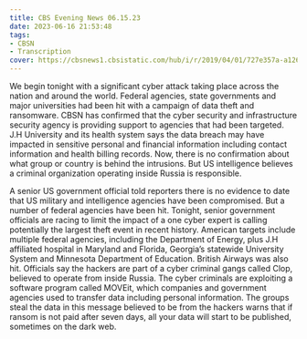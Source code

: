 ```yaml
---
title: CBS Evening News 06.15.23
date: 2023-06-16 21:53:48
tags:
- CBSN
- Transcription
cover: https://cbsnews1.cbsistatic.com/hub/i/r/2019/04/01/727e357a-a126-4138-a2c5-4d3222669d57/thumbnail/640x360/3ff2761028dc5c65cc4f07acd54bcd5c/cbsn2-logo-1920x1080.jpg
---
```

We begin tonight with a significant cyber attack taking place across the nation and around the world. Federal agencies, state governments and major universities had been hit with a campaign of data theft and ransomware. CBSN has confirmed that the cyber security and infrastructure security agency is providing support to agencies that had been targeted. J.H University and its health system says the data breach may have impacted in sensitive personal and financial information including contact information and health billing records. Now, there is no confirmation about what group or country is behind the intrusions. But US intelligence believes a criminal organization operating inside Russia is responsible. 

A senior US government official told reporters there is no evidence to date that US military and intelligence agencies have been compromised. But a number of federal agencies have been hit. Tonight, senior government officials are racing to limit the impact of a one cyber expert is calling potentially the largest theft event in recent history. American targets include multiple federal agencies, including the Department of Energy, plus J.H affiliated hospital in Maryland and Florida, Georgia’s statewide University System and Minnesota Department of Education. British Airways was also hit. Officials say the hackers are part of a cyber criminal gangs called Clop, believed to operate from inside Russia. The cyber criminals are exploiting a software program called MOVEit, which companies and government agencies used to transfer data including personal information. The groups steal the data in this message believed to be from the hackers warns that if ransom is not paid after seven days, all your data will start to be published, sometimes on the dark web.   
